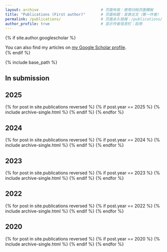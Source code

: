 ```yaml
---
layout: archive                            # 页面布局：使用归档页面模板
title: "Publications (First author)"       # 页面标题：发表论文（第一作者）
permalink: /publications/                  # 页面永久链接：/publications/
author_profile: true                       # 显示作者信息栏：启用
---
```


<!-- 条件显示Google Scholar链接 -->
{% if site.author.googlescholar %}          <!-- 如果配置了Google Scholar链接 -->
  <div class="wordwrap">You can also find my articles on <a href="{{site.author.googlescholar}}">my Google Scholar profile</a>.</div>
  <!-- 提示文字：您也可以在我的Google Scholar档案中找到我的文章 -->
{% endif %}                                 <!-- 条件判断结束 -->

{% include base_path %}                     <!-- 包含基础路径配置 -->

## In submission    <!-- 二级标题：投稿中的论文 -->

## 2025    <!-- 二级标题：2025年发表的论文 -->

<!-- 循环遍历2025年的论文 -->
{% for post in site.publications reversed %}    <!-- 倒序遍历所有论文 -->
  {% if post.year == 2025 %}                   <!-- 如果论文年份是2025年 -->
    {% include archive-single.html %}          <!-- 包含单篇论文显示模板 -->
  {% endif %}                                   <!-- 条件判断结束 -->
{% endfor %}                                    <!-- 循环结束 -->

## 2024    <!-- 二级标题：2024年发表的论文 -->

<!-- 循环遍历2024年的论文 -->
{% for post in site.publications reversed %}    <!-- 倒序遍历所有论文 -->
  {% if post.year == 2024 %}                   <!-- 如果论文年份是2024年 -->
    {% include archive-single.html %}          <!-- 包含单篇论文显示模板 -->
  {% endif %}                                   <!-- 条件判断结束 -->
{% endfor %}                                    <!-- 循环结束 -->

## 2023    <!-- 二级标题：2023年发表的论文 -->

<!-- 循环遍历2023年的论文 -->
{% for post in site.publications reversed %}    <!-- 倒序遍历所有论文 -->
  {% if post.year == 2023 %}                   <!-- 如果论文年份是2023年 -->
    {% include archive-single.html %}          <!-- 包含单篇论文显示模板 -->
  {% endif %}                                   <!-- 条件判断结束 -->
{% endfor %}                                    <!-- 循环结束 -->

## 2022    <!-- 二级标题：2022年发表的论文 -->

<!-- 循环遍历2022年的论文 -->
{% for post in site.publications reversed %}    <!-- 倒序遍历所有论文 -->
  {% if post.year == 2022 %}                   <!-- 如果论文年份是2022年 -->
    {% include archive-single.html %}          <!-- 包含单篇论文显示模板 -->
  {% endif %}                                   <!-- 条件判断结束 -->
{% endfor %}                                    <!-- 循环结束 -->

## 2020    <!-- 二级标题：2020年发表的论文 -->

<!-- 循环遍历2020年的论文 -->
{% for post in site.publications reversed %}    <!-- 倒序遍历所有论文 -->
  {% if post.year == 2020 %}                   <!-- 如果论文年份是2020年 -->
    {% include archive-single.html %}          <!-- 包含单篇论文显示模板 -->
  {% endif %}                                   <!-- 条件判断结束 -->
{% endfor %}                                    <!-- 循环结束 -->
